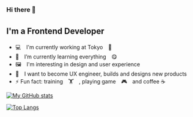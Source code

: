 ### Hi there 👋　　

## I'm a Frontend Developer　
- 💻　I'm currently working at Tokyo　🗼
- 🌱　I’m currently learning everything　😋
- 🖼　I'm interesting in design and user experience
- 🥅　I want to become UX engineer, builds and designs new products 
- ⚡ Fun fact: training　🏋　, playing game　🎮　and coffee ☕ 

[![My GitHub stats](https://github-readme-stats.vercel.app/api?username=coolbruin&theme=vue-dark&show_icons=true)](https://github.com/coolbruin/github-readme-stats)

[![Top Langs](https://github-readme-stats.vercel.app/api/top-langs/?username=coolbruin&theme=vue-dark&show_icons=true&layout=compact)](https://github.com/coolbruin/github-readme-stats)


